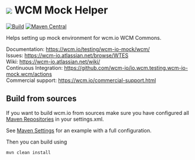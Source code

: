 <img src="https://wcm.io/images/favicon-16@2x.png"/> WCM Mock Helper
======
[![Build](https://github.com/wcm-io/io.wcm.testing.wcm-io-mock.wcm/workflows/Build/badge.svg?branch=develop)](https://github.com/wcm-io/io.wcm.testing.wcm-io-mock.wcm/actions?query=workflow%3ABuild+branch%3Adevelop)
[![Maven Central](https://maven-badges.herokuapp.com/maven-central/io.wcm/io.wcm.testing.wcm-io-mock.wcm/badge.svg)](https://maven-badges.herokuapp.com/maven-central/io.wcm/io.wcm.testing.wcm-io-mock.wcm)

Helps setting up mock environment for wcm.io WCM Commons.

Documentation: https://wcm.io/testing/wcm-io-mock/wcm/<br/>
Issues: https://wcm-io.atlassian.net/browse/WTES<br/>
Wiki: https://wcm-io.atlassian.net/wiki/<br/>
Continuous Integration: https://github.com/wcm-io/io.wcm.testing.wcm-io-mock.wcm/actions<br/>
Commercial support: https://wcm.io/commercial-support.html


## Build from sources

If you want to build wcm.io from sources make sure you have configured all [Maven Repositories](https://wcm.io/maven.html) in your settings.xml.

See [Maven Settings](https://github.com/wcm-io/io.wcm.testing.wcm-io-mock.wcm/blob/develop/.maven-settings.xml) for an example with a full configuration.

Then you can build using

```
mvn clean install
```
